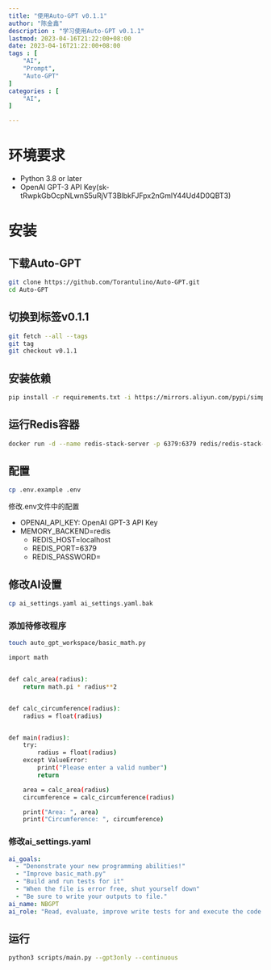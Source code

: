 ```yaml
---
title: "使用Auto-GPT v0.1.1"
author: "陈金鑫"
description : "学习使用Auto-GPT v0.1.1" 
lastmod: 2023-04-16T21:22:00+08:00
date: 2023-04-16T21:22:00+08:00
tags : [
    "AI",
    "Prompt",
    "Auto-GPT"
]
categories : [
    "AI",
]

---
```

# 环境要求
- Python 3.8 or later
- OpenAI GPT-3 API Key(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)
# 安装
## 下载Auto-GPT
```bash
git clone https://github.com/Torantulino/Auto-GPT.git
cd Auto-GPT
```
## 切换到标签v0.1.1
```bash
git fetch --all --tags
git tag
git checkout v0.1.1
```
## 安装依赖
```bash
pip install -r requirements.txt -i https://mirrors.aliyun.com/pypi/simple --trusted-host mirrors.aliyun.com
```
## 运行Redis容器
```bash
docker run -d --name redis-stack-server -p 6379:6379 redis/redis-stack-server:latest
```
## 配置
```bash
cp .env.example .env
```
修改.env文件中的配置

- OPENAI_API_KEY: OpenAI GPT-3 API Key
- MEMORY_BACKEND=redis
    - REDIS_HOST=localhost
    - REDIS_PORT=6379
    - REDIS_PASSWORD=
## 修改AI设置
```bash
cp ai_settings.yaml ai_settings.yaml.bak
```
### 添加待修改程序
```bash
touch auto_gpt_workspace/basic_math.py

import math


def calc_area(radius):
    return math.pi * radius**2


def calc_circumference(radius):
    radius = float(radius)


def main(radius):
    try:
        radius = float(radius)
    except ValueError:
        print("Please enter a valid number")
        return

    area = calc_area(radius)
    circumference = calc_circumference(radius)

    print("Area: ", area)
    print("Circumference: ", circumference)
```

### 修改ai_settings.yaml
```yaml
ai_goals:
  - "Denonstrate your new programming abilities!"
  - "Improve basic_math.py"
  - "Build and run tests for it"
  - "When the file is error free, shut yourself down"
  - "Be sure to write your outputs to file."
ai_name: NBGPT
ai_role: "Read, evaluate, improve write tests for and execute the code contained in basic_math.py"
```

## 运行
```bash
python3 scripts/main.py --gpt3only --continuous
```
